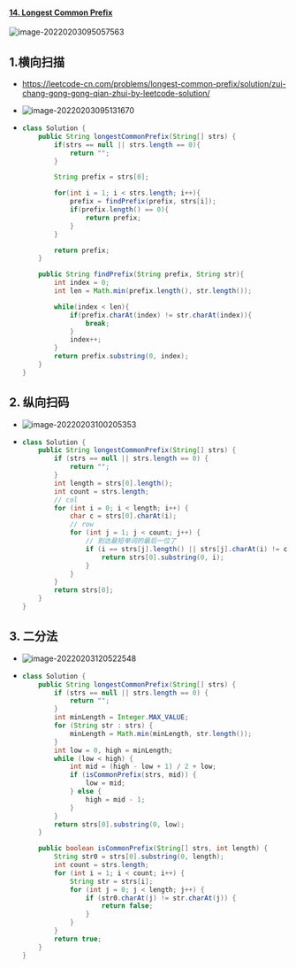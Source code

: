 #### [14. Longest Common Prefix](https://leetcode-cn.com/problems/longest-common-prefix/)

![image-20220203095057563](https://raw.githubusercontent.com/TWDH/Leetcode-From-Zero/pictures/img/image-20220203095057563.png)

## 1.横向扫描

- https://leetcode-cn.com/problems/longest-common-prefix/solution/zui-chang-gong-gong-qian-zhui-by-leetcode-solution/

- ![image-20220203095131670](C:\Users\Kevin.Zhu\AppData\Roaming\Typora\typora-user-images\image-20220203095131670.png)

- ```java
  class Solution {
      public String longestCommonPrefix(String[] strs) {
          if(strs == null || strs.length == 0){
              return "";
          }
  
          String prefix = strs[0];
  
          for(int i = 1; i < strs.length; i++){
              prefix = findPrefix(prefix, strs[i]);
              if(prefix.length() == 0){
                  return prefix;
              }
          }
  
          return prefix;
      }
  
      public String findPrefix(String prefix, String str){
          int index = 0;
          int len = Math.min(prefix.length(), str.length());
  
          while(index < len){
              if(prefix.charAt(index) != str.charAt(index)){
                  break;
              }
              index++;
          }
          return prefix.substring(0, index);
      }
  }
  ```


## 2. 纵向扫码

- ![image-20220203100205353](https://raw.githubusercontent.com/TWDH/Leetcode-From-Zero/pictures/img/image-20220203100205353.png)

- ```java
  class Solution {
      public String longestCommonPrefix(String[] strs) {
          if (strs == null || strs.length == 0) {
              return "";
          }
          int length = strs[0].length();
          int count = strs.length;
          // col
          for (int i = 0; i < length; i++) {
              char c = strs[0].charAt(i);
              // row
              for (int j = 1; j < count; j++) {
                  // 到达最短单词的最后一位了
                  if (i == strs[j].length() || strs[j].charAt(i) != c) {
                      return strs[0].substring(0, i);
                  }
              }
          }
          return strs[0];
      }
  }
  ```

## 3. 二分法

- ![image-20220203120522548](https://raw.githubusercontent.com/TWDH/Leetcode-From-Zero/pictures/img/image-20220203120522548.png)

- ```java
  class Solution {
      public String longestCommonPrefix(String[] strs) {
          if (strs == null || strs.length == 0) {
              return "";
          }
          int minLength = Integer.MAX_VALUE;
          for (String str : strs) {
              minLength = Math.min(minLength, str.length());
          }
          int low = 0, high = minLength;
          while (low < high) {
              int mid = (high - low + 1) / 2 + low;
              if (isCommonPrefix(strs, mid)) {
                  low = mid;
              } else {
                  high = mid - 1;
              }
          }
          return strs[0].substring(0, low);
      }
  
      public boolean isCommonPrefix(String[] strs, int length) {
          String str0 = strs[0].substring(0, length);
          int count = strs.length;
          for (int i = 1; i < count; i++) {
              String str = strs[i];
              for (int j = 0; j < length; j++) {
                  if (str0.charAt(j) != str.charAt(j)) {
                      return false;
                  }
              }
          }
          return true;
      }
  }
  ```

